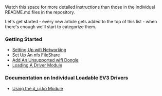 Watch this space for more detailed instructions than those in the individual README.md files in the repository.

Let's get started - every new article gets added to the top of this list - when there's enough we'll start to categorize them.

### Getting Started

- [Setting Up wifi Networking](https://github.com/mindboards/ev3dev/wiki/Setting-Up-wifi-Networking)
- [Set Up An nfs FileShare](https://github.com/mindboards/ev3dev/wiki/Set-Up-An-nfs-FileShare)
- [Add An Unsupported wifi Dongle](https://github.com/mindboards/ev3dev/wiki/Add-An-Unsupported-wifi-Dongle)
- [Loading A Driver Module](https://github.com/mindboards/ev3dev/wiki/Loading-A-Driver-Module)

### Documentation on Individual Loadable EV3 Drivers

- [Using the d_ui.ko Module](https://github.com/mindboards/ev3dev/wiki/Using-the-d_ui.ko-module)